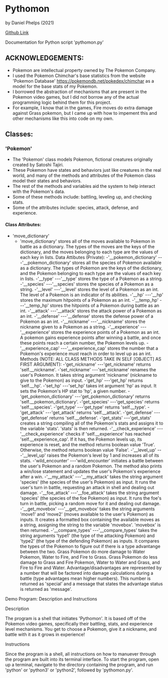 # Pythomon
by Daniel Phelps (2021)

[Github Link](https://github.com/dasphelp/pythomon)

Documentation for Python script 'pythomon.py'

## ACKNOWLEDGEMENTS:
- Pokemon are intellectual property owned by The Pokemon Company.
- I used the Pokemon Chimchar's base statistics from the website 'Pokemon Database' https://pokemondb.net/pokedex/chimchar as a model for the base stats of my Pokemon. 
- I borrowed the abstraction of mechanisms that are present in the Pokemon video games, but I did not borrow any of the actual programming logic behind them for this project.
- For example, I know that in the games, Fire moves do extra damage against Grass pokemon, but I came up with how to impement this and other mechanisms like this into code on my own.

## Classes:
### 'Pokemon'
- The 'Pokemon' class models Pokemon, fictional creatures originally created by Satoshi Tajiri. 
- These Pokemon have states and behaviors just like creatures in the real world, and many of the methods and attributes of the Pokemon class model their states and behaviors.
- The rest of the methods and variables aid the system to help interact with the Pokemon's data.
- Some of these methods include: battling, leveling up, and checking stats.
- Some of the attributes include: species, attack, defense, and experience.
#### Class Attributes:
- 'move_dictionary'
	- 'move_dictionary' stores all of the moves available to Pokemon in battle as a dictionary.
	      The types of the moves are the keys of the dictionary, and the moves belonging to each type are the values of each key in lists.
	Data Attibutes (Private):
	 -'__pokemon_dictionary'
	   ---'__pokemon_dictionary' stores all the species of Pokemon available as a dictionary.
	      The types of Pokemon are the keys of the dictionary, and the Pokemon belonging to each type are the values of each key in lists.
	 -'__type'
	   ---'__type' stores the type of a Pokemon as a string.
	 -'__species'
	   ---'__species' stores the species of a Pokemon as a string.
	 -'__level'
	   ---'__level' stores the level of a Pokemon as an int. The level of a Pokemon is an indicator of its abilities.
	 -'__hp'
	   ---'__hp' stores the maximum hitpoints of a Pokemon as an int.
	 -'__temp_hp'
	   ---'__temp_hp' stores the hitpoints of a Pokemon during battle as an int. 
	 -'__attack'
	   ---'__attack' stores the attack power of a Pokemon as an int.
	 -'__defense'
	   ---'__defense' stores the defense power of a Pokemon as an int.
	 -'__nickname'
	   ---'__nickname' stores the nickname given to a Pokemon as a string.
	 -'__experience'
	   ---'__experience' stores the experience points of a Pokemon as an int.
	      A pokemon gains experience points after winning a battle, and once these points reach a certain number, the Pokemon levels up.
 	 -'__experience_cap'
	   ---'__experience_cap' stores the number that a Pokemon's experience must reach in order to level up as an int.
	Methods (NOTE: ALL CLASS METHODS TAKE IN SELF [OBJECT] AS FIRST ARGUMENT):
	 -'get_nickname'
	   ---'get_nickname' returns 'self.__nickname'.
	 -'set_nickname'
	   ---'set_nickname' renames the user's Pokemon.
	      It takes string argument 'nickname' (nickname to give to the Pokemon) as input.
	 -'get_hp'
	   ---'get_hp' returns 'self.__hp'.
	 -'set_hp'
	   ---'set_hp' takes int argument 'hp' as input.
	      It sets the Pokemon's HP stat to 'hp', a given number.
	 -'get_pokemon_dictionary'
	   ---'get_pokemon_dictionary' returns 'self.__pokemon_dictionary'.
	 -'get_species'
	   ---'get_species' returns 'self.__species'.
	 -'get_type'
	   ---'get_type' returns 'self.__type'.
	 -'get_attack'
	   ---'get_attack' returns 'self.__attack'.
	 -'get_defense'
	   ---'get_defense' returns 'self.__defense'.
	 -'get_stats'
	   ---'get_stats' creates a string compiling all of the Pokemon's stats and assigns it to the variable 'stats'.
	      'stats' is then returned.
	 -'__check_experience'
	   ---'__check_experience' checks if 'self.__experience' has reached 'self.__experience_cap'.
	      If it has, the Pokemon levels up, its experience is reset, and the method returns boolean value 'True'.
	      Otherwise, the method returns boolean value 'False'.
	 -'__level_up'
	   ---'__level_up' raises the Pokemon's level by 1 and increases all of its stats.
	 -'wild_encounter'
	   ---'wild_encounter' initiates a battle between the user's Pokemon and a random Pokemon.
	      The method also prints a win/lose statement and updates the user's Pokemon's experience after a win.
	 -'__my_attack'
	   ---'__my_attack' takes the string argument 'species' (the species of the user's Pokemon) as input.
	      It runs the user's turn in battle, requesting an attack in shell and dealing out damage.
	 -'__foe_attack'
	   ---'__foe_attack' takes the string argument 'species' (the species of the foe Pokemon) as input.
	      It runs the foe's turn in battle, picking a random move for it and dealing out damage.
	 -'__get_movebox'
	   ---'__get_movebox' takes the string arguments 'move1' and 'move2' (moves available to the user's Pokemon) as inputs.
	      It creates a formatted box containing the available moves as a string, assigning the string to the variable 'movebox'.
	      'movebox' is then returned.
	 -'__compare_types'
	   ---'__compare_types' takes the string arguments 'type1' (the type of the attacking Pokemon) and 'type2' (the type of the defending Pokemon) as inputs.
	      It compares the types of the Pokemon to figure out if there is a type advantange between the two.
	      Grass Pokemon do more damage to Water Pokemon, Water to Fire, and Fire to Grass.
	      Grass Pokemon do less damage to Grass and Fire Pokemon, Water to Water and Grass, and Fire to Fire and Water.
	      Advantage/disadvantages are represented by a number that will be factored into damage calculations during a battle (type advantages mean higher numbers).
	      This number is returned as 'special' and a message that states the advantage status is returned as 'message'.


Demo Program: Description and Instructions

Description

The program is a shell that initiates 'Pythomon'. 
It is based off of the Pokemon video games, specifically their battling, stats, and experience level mechanisms.
You get to choose a Pokemon, give it a nickname, and battle with it as it grows in experience!

Instructions

Since the program is a shell, all instructions on how to manuever through the program are built into its terminal interface.
To start the program, open up a terminal, navigate to the directory containing the program, and run 'python' or 'python3' or 'python2', followed by 'pythomon.py'.

